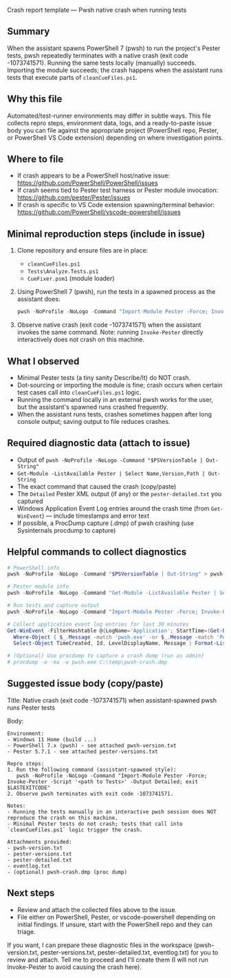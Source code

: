 Crash report template — Pwsh native crash when running tests

Summary
-------
When the assistant spawns PowerShell 7 (pwsh) to run the project's Pester tests, pwsh repeatedly terminates with a native crash (exit code -1073741571). Running the same tests locally (manually) succeeds. Importing the module succeeds; the crash happens when the assistant runs tests that execute parts of `cleanCueFiles.ps1`.

Why this file
------------
Automated/test-runner environments may differ in subtle ways. This file collects repro steps, environment data, logs, and a ready-to-paste issue body you can file against the appropriate project (PowerShell repo, Pester, or PowerShell VS Code extension) depending on where investigation points.

Where to file
-------------
- If crash appears to be a PowerShell host/native issue: https://github.com/PowerShell/PowerShell/issues
- If crash seems tied to Pester test harness or Pester module invocation: https://github.com/pester/Pester/issues
- If crash is specific to VS Code extension spawning/terminal behavior: https://github.com/PowerShell/vscode-powershell/issues

Minimal reproduction steps (include in issue)
---------------------------------------------
1. Clone repository and ensure files are in place:
   - `cleanCueFiles.ps1`
   - `Tests\Analyze.Tests.ps1`
   - `CueFixer.psm1` (module loader)
2. Using PowerShell 7 (pwsh), run the tests in a spawned process as the assistant does:

   ```powershell
   pwsh -NoProfile -NoLogo -Command "Import-Module Pester -Force; Invoke-Pester -Script 'C:\Users\resto\Documents\PowerShell\Modules\CueFixer\Tests' -Output Detailed; exit $LASTEXITCODE"
   ```

3. Observe native crash (exit code -1073741571) when the assistant invokes the same command. Note: running `Invoke-Pester` directly interactively does not crash on this machine.

What I observed
----------------
- Minimal Pester tests (a tiny sanity Describe/It) do NOT crash.
- Dot-sourcing or importing the module is fine; crash occurs when certain test cases call into `cleanCueFiles.ps1` logic.
- Running the command locally in an external pwsh works for the user, but the assistant's spawned runs crashed frequently.
- When the assistant runs tests, crashes sometimes happen after long console output; saving output to file reduces crashes.

Required diagnostic data (attach to issue)
------------------------------------------
- Output of `pwsh -NoProfile -NoLogo -Command "$PSVersionTable | Out-String"`
- `Get-Module -ListAvailable Pester | Select Name,Version,Path | Out-String`
- The exact command that caused the crash (copy/paste)
- The `Detailed` Pester XML output (if any) or the `pester-detailed.txt` you captured
- Windows Application Event Log entries around the crash time (from `Get-WinEvent`) — include timestamps and error text
- If possible, a ProcDump capture (.dmp) of pwsh crashing (use Sysinternals procdump to capture)

Helpful commands to collect diagnostics
--------------------------------------
```powershell
# PowerShell info
pwsh -NoProfile -NoLogo -Command "$PSVersionTable | Out-String" > pwsh-version.txt

# Pester module info
pwsh -NoProfile -NoLogo -Command "Get-Module -ListAvailable Pester | Select Name,Version,Path | Out-String" > pester-versions.txt

# Run tests and capture output
pwsh -NoProfile -NoLogo -Command "Import-Module Pester -Force; Invoke-Pester -Script 'C:\Users\resto\Documents\PowerShell\Modules\CueFixer\Tests' -Output Detailed" > pester-detailed.txt 2>&1

# Collect application event log entries for last 30 minutes
Get-WinEvent -FilterHashtable @{LogName='Application'; StartTime=(Get-Date).AddMinutes(-30)} |
  Where-Object { $_.Message -match 'pwsh.exe' -or $_.Message -match 'PowerShell' } |
  Select-Object TimeCreated, Id, LevelDisplayName, Message | Format-List > eventlog.txt

# (Optional) Use procdump to capture a crash dump (run as admin)
# procdump -e -ma -w pwsh.exe C:\temp\pwsh-crash.dmp
```

Suggested issue body (copy/paste)
--------------------------------
Title: Native crash (exit code -1073741571) when assistant-spawned pwsh runs Pester tests

Body:
```
Environment:
- Windows 11 Home (build ...)
- PowerShell 7.x (pwsh) - see attached pwsh-version.txt
- Pester 5.7.1 - see attached pester-versions.txt

Repro steps:
1. Run the following command (assistant-spawned style):
   pwsh -NoProfile -NoLogo -Command "Import-Module Pester -Force; Invoke-Pester -Script '<path to Tests>' -Output Detailed; exit $LASTEXITCODE"
2. Observe pwsh terminates with exit code -1073741571.

Notes:
- Running the tests manually in an interactive pwsh session does NOT reproduce the crash on this machine.
- Minimal Pester tests do not crash; tests that call into `cleanCueFiles.ps1` logic trigger the crash.

Attachments provided:
- pwsh-version.txt
- pester-versions.txt
- pester-detailed.txt
- eventlog.txt
- (optional) pwsh-crash.dmp (proc dump)
```

Next steps
----------
- Review and attach the collected files above to the issue.
- File either on PowerShell, Pester, or vscode-powershell depending on initial findings. If unsure, start with the PowerShell repo and they can triage.

If you want, I can prepare these diagnostic files in the workspace (pwsh-version.txt, pester-versions.txt, pester-detailed.txt, eventlog.txt) for you to review and attach. Tell me to proceed and I'll create them (I will not run Invoke-Pester to avoid causing the crash here).
